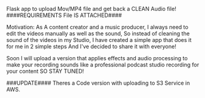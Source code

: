 Flask app to upload Mov/MP4 file and get back a CLEAN Audio file!
####REQUIREMENTS File IS ATTACHED####

Motivation:
As A content creator and a music producer, I always need to edit the videos manually as well as the sound,
So instead of cleaning the sound of the videos in my Studio, I have created a simple app that does it for me 
in 2 simple steps And I've decided to share it with everyone!

Soon I will upload a version that applies effects and audio processing to make your recording sounds like a professional 
podcast studio recording for your content SO STAY TUNED!

###UPDATE####
Theres a Code version with uploading to S3 Service in AWS. 

